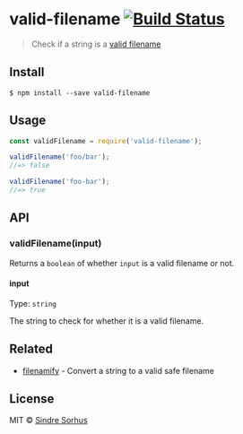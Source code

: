 # valid-filename [![Build Status](https://travis-ci.org/sindresorhus/valid-filename.svg?branch=master)](https://travis-ci.org/sindresorhus/valid-filename)

> Check if a string is a [valid filename](https://github.com/sindresorhus/filename-reserved-regex)


## Install

```
$ npm install --save valid-filename
```


## Usage

```js
const validFilename = require('valid-filename');

validFilename('foo/bar');
//=> false

validFilename('foo-bar');
//=> true
```

## API

### validFilename(input)

Returns a `boolean` of whether `input` is a valid filename or not.

#### input

Type: `string`

The string to check for whether it is a valid filename.

## Related

- [filenamify](https://github.com/sindresorhus/filenamify) - Convert a string to a valid safe filename


## License

MIT © [Sindre Sorhus](https://sindresorhus.com)
